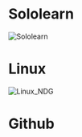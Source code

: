 # Sololearn
![Sololearn](https://user-images.githubusercontent.com/59721857/153710698-c5a698f5-b98a-4fda-b2d3-7b293a46685b.jpg)
# Linux
![Linux_NDG](https://user-images.githubusercontent.com/59721857/153710680-cc657937-04d3-4705-a979-abae4f2fafd3.jpg)
# Github
